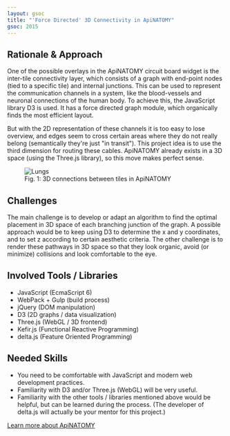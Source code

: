 ```yaml
---
layout: gsoc 
title: "'Force Directed' 3D Connectivity in ApiNATOMY"
gsoc: 2015
---
```


Rationale & Approach
--------------------

One of the possible overlays in the ApiNATOMY circuit board widget is the inter-tile connectivity layer, which consists of a graph with end-point nodes (tied to a specific tile) and internal junctions. This can be used to represent the communication channels in a system, like the blood-vessels and neuronal connections of the human body. To achieve this, the JavaScript library D3 is used. It has a force directed graph module, which organically finds the most efficient layout.

But with the 2D representation of these channels it is too easy to lose overview, and edges seem to cross certain areas where they do not really belong (semantically they're just "in transit"). This project idea is to use the third dimension for routing these cables. ApiNATOMY already exists in a 3D space (using the Three.js library), so this move makes perfect sense.

<figure>
	<img src="{{ site.baseurl }}gsoc/2015/img/apinatomy/apinatomy_3d.jpg" alt="Lungs" style="max-height: 200px">
	<figcaption>Fig. 1: 3D connections between tiles in ApiNATOMY</figcaption>
</figure>

Challenges
---------

The main challenge is to develop or adapt an algorithm to find the optimal placement in 3D space of each branching junction of the graph. A possible approach would be to keep using D3 to determine the x and y coordinates, and to set z according to certain aesthetic criteria.
The other challenge is to render these pathways in 3D space so that they look organic, avoid (or minimize) collisions and look comfortable to the eye.

Involved Tools / Libraries
---------------------------

* JavaScript (EcmaScript 6)
* WebPack + Gulp (build process)
* jQuery (DOM manipulation)
* D3 (2D graphs / data visualization)
* Three.js (WebGL / 3D frontend)
* Kefir.js (Functional Reactive Programming)
* delta.js (Feature Oriented Programming)

Needed Skills
-------------

* You need to be comfortable with JavaScript and modern web development practices.
* Familiarity with D3 and/or Three.js (WebGL) will be very useful.
* Familiarity with the other tools / libraries mentioned above would be helpful, but can be learned during the process. (The developer of delta.js will actually be your mentor for this project.)

<a target="_blank" class="btn btn-primary pull-right" href="{{ site.baseurl }}gsoc/2015/projects/apinatomy.html">Learn more about ApiNATOMY</a>  
<br> 
